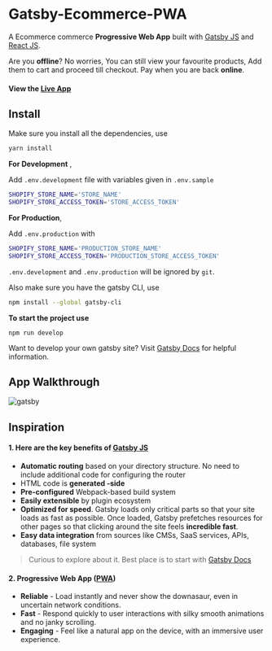 Gatsby-Ecommerce-PWA
====================
 A Ecommerce commerce **Progressive Web App** built with [Gatsby JS](https://www.gatsbyjs.org/  "Gatsby Homepage") and [React JS](https://reactjs.org/  "React Homepage").

Are you **offline**? No worries, You can still view your favourite products, Add them to cart and proceed till checkout.
Pay when you are back **online**.

#### View the [Live App](https://codebrahma-ecommercepwa.netlify.com/ "Codebrahma Gatsby_Ecommerce-PWA")

## Install

Make sure you install all the dependencies, use
```sh
yarn install
```
 **For Development** ,

Add ```.env.development``` file with variables given in ```.env.sample```
```sh
SHOPIFY_STORE_NAME='STORE_NAME'
SHOPIFY_STORE_ACCESS_TOKEN='STORE_ACCESS_TOKEN'
```

 **For Production**,

Add ```.env.production``` with
```sh
SHOPIFY_STORE_NAME='PRODUCTION_STORE_NAME'
SHOPIFY_STORE_ACCESS_TOKEN='PRODUCTION_STORE_ACCESS_TOKEN'
```
```.env.development``` and ```.env.production``` will be ignored by ```git```.

Also make sure you have the gatsby CLI, use
```sh
npm install --global gatsby-cli
```

 **To start the project use**
```
npm run develop
```
 
Want to develop your own gatsby site? Visit [Gatsby Docs](https://www.gatsbyjs.org/docs/ "Gatsby Documentation") for helpful information.

## App Walkthrough

![gatsby](https://user-images.githubusercontent.com/22497932/43355292-9a77b724-9277-11e8-8108-e5f5201bf4c3.gif)

## Inspiration

#### 1. Here are the key benefits of  [Gatsby JS](https://www.gatsbyjs.org/  "Gatsby Homepage")
- **Automatic routing** based on your directory structure. No need to include additional code for configuring the router
- HTML code is **generated 
-side**
- **Pre-configured** Webpack-based build system
- **Easily extensible** by plugin ecosystem
- **Optimized for speed**. Gatsby loads only critical parts so that your site loads as fast as possible. Once loaded, Gatsby prefetches
     resources for other pages so that clicking around the site feels **incredible fast**.
- **Easy data integration** from sources like CMSs, SaaS services, APIs, databases, file system
> Curious to explore about it. Best place is to start with [Gatsby Docs](https://www.gatsbyjs.org/docs/ "Gatsby Documentation")

#### 2.  Progressive Web App ([PWA](https://developers.google.com/web/progressive-web-apps/ "Google developers(PWA)"))
- **Reliable** - Load instantly and never show the downasaur, even in uncertain network conditions.
- **Fast** - Respond quickly to user interactions with silky smooth animations and no janky scrolling.
- **Engaging** - Feel like a natural app on the device, with an immersive user experience.

